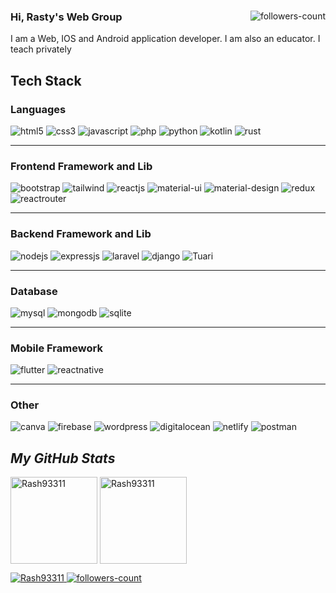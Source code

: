 <!----------------------------------- Banner - GeekyShows ------------------------------------>



<!----------------------------------- About Section ------------------------------------>
<div>
 
  <a href="https://github.com/Rash93311?tab=followers">
     <img align="right" src="https://img.shields.io/github/followers/Rash93311?label=Followers&style=social" alt="followers-count">
  </a>
  <h3>Hi, Rasty's Web Group</h3>
  <p>I am a Web, IOS and Android application developer. I am also an educator. I teach privately
    
   
  </P> 
</div>

<!--<img src="https://img.shields.io/badge/WEBSITE-%23E23434.svg?style=for-the-badge"><a href="https://rwgshop.ru/" />
<img src="https://img.shields.io/badge/MAIL-%23E23434.svg?style=for-the-badge&logo=maildotru&logoColor=white"><a href="mailto:rastygt500@gmail.com"/>
<hr>-->

<!----------------------------------- Tech Stack Section ------------------------------------>
<h2>Tech Stack</h2>
<h3>Languages</h3>
<p>
    <img src="https://img.shields.io/badge/HTML5-E34F26?style=for-the-badge&logo=html5&logoColor=white" alt="html5" />
    <img src="https://img.shields.io/badge/CSS3-1572B6?style=for-the-badge&logo=css3&logoColor=white" alt="css3" />
    <img src="https://img.shields.io/badge/JavaScript-323330?style=for-the-badge&logo=javascript&logoColor=F7DF1E" alt="javascript" />
    <img src="https://img.shields.io/badge/PHP-777BB4?style=for-the-badge&logo=php&logoColor=white" alt="php" />
    <img src="https://img.shields.io/badge/Python-FFD43B?style=for-the-badge&logo=python&logoColor=blue" alt="python" />
    <img src="https://img.shields.io/badge/Kotlin-0095D5?&style=for-the-badge&logo=kotlin&logoColor=white" alt="kotlin" />
    <img src="https://img.shields.io/badge/RUST-%23000000.svg?style=for-the-badge&logo=rust&logoColor=white" alt="rust" />
  
</p>
<hr>
<h3>Frontend Framework and Lib</h3>

<p>
    <img src="https://img.shields.io/badge/Bootstrap-563D7C?style=for-the-badge&logo=bootstrap&logoColor=white" alt="bootstrap" />
    <img src="https://img.shields.io/badge/Tailwind_CSS-38B2AC?style=for-the-badge&logo=tailwind-css&logoColor=white" alt="tailwind" />
    <img src="https://img.shields.io/badge/React JS-20232A?style=for-the-badge&logo=react&logoColor=61DAFB" alt="reactjs" />
    <img src="https://img.shields.io/badge/Material%20UI-007FFF?style=for-the-badge&logo=mui&logoColor=white" alt="material-ui" />
    <img src="https://img.shields.io/badge/material%20design-757575?style=for-the-badge&logo=material%20design&logoColor=white" alt="material-design" />
    <img src="https://img.shields.io/badge/Redux Toolkit-593D88?style=for-the-badge&logo=redux&logoColor=white" alt="redux" />
    <img src="https://img.shields.io/badge/React_Router-CA4245?style=for-the-badge&logo=react-router&logoColor=white" alt="reactrouter" />
</p>
<hr>
<h3>Backend Framework and Lib</h3>
<p>
    <img src="https://img.shields.io/badge/Node.js-339933?style=for-the-badge&logo=nodedotjs&logoColor=white" alt="nodejs" />
    <img src="https://img.shields.io/badge/Express.js-000000?style=for-the-badge&logo=express&logoColor=white" alt="expressjs" />
    <img src="https://img.shields.io/badge/Laravel-FF2D20?style=for-the-badge&logo=laravel&logoColor=white" alt="laravel" />
    <img src="https://img.shields.io/badge/Django-092E20?style=for-the-badge&logo=django&logoColor=green" alt="django" />
    <img src="https://img.shields.io/badge/TAURI-%23FFC131.svg?style=for-the-badge&logo=tauri&logoColor=black" alt="Tuari" />
</p>
<hr>
<h3>Database</h3>
<p>
    <img src="https://img.shields.io/badge/MySQL-005C84?style=for-the-badge&logo=mysql&logoColor=white" alt="mysql" />
    <img src="https://img.shields.io/badge/MongoDB-4EA94B?style=for-the-badge&logo=mongodb&logoColor=white" alt="mongodb" />
    <img src="https://img.shields.io/badge/SQLite-07405E?style=for-the-badge&logo=sqlite&logoColor=white" alt="sqlite" />
</p>
<hr>
<h3>Mobile Framework </h3>
<p>
    <img src="https://img.shields.io/badge/Flutter-02569B?style=for-the-badge&logo=flutter&logoColor=white" alt="flutter" />
    <img src="https://img.shields.io/badge/React_Native-20232A?style=for-the-badge&logo=react&logoColor=61DAFB" alt="reactnative" />
</p>
<hr>
<h3>Other</h3>
<p>
    <img src="https://img.shields.io/badge/Canva-%2300C4CC.svg?&style=for-the-badge&logo=Canva&logoColor=white" alt="canva" />
    <img src="https://img.shields.io/badge/firebase-ffca28?style=for-the-badge&logo=firebase&logoColor=black" alt="firebase" />
    <img src="https://img.shields.io/badge/Wordpress-21759B?style=for-the-badge&logo=wordpress&logoColor=white" alt="wordpress" />
    <img src="https://img.shields.io/badge/Digital_Ocean-0080FF?style=for-the-badge&logo=DigitalOcean&logoColor=white" alt="digitalocean" />
    <img src="https://img.shields.io/badge/Netlify-00C7B7?style=for-the-badge&logo=netlify&logoColor=white" alt="netlify" />
    <img src="https://img.shields.io/badge/Postman-FF6C37?style=for-the-badge&logo=Postman&logoColor=white" alt="postman" />
</p>


<!----------------------------------- Social Media Links Section ------------------------------------>



<!----------------------------------- GitHub Stats Section ------------------------------------>
<h2><i>My GitHub Stats</i></h2>
<p>
    <img align="center" src="https://github-readme-stats.vercel.app/api?username=Rash93311&show_icons=true&include_all_commits=true&count_private=true&hide=issues,contribs&border_radius=0&locale=en&theme=dark" alt="Rash93311" height="139" />
    <img align="center" src="https://github-readme-stats.vercel.app/api/top-langs/?username=Rash93311&layout=compact&border_radius=0&theme=dark" alt="Rash93311" height="139" />
</p>

<!----------------------------------- Profile View Section ------------------------------------>

<p align="left">
    <a href="https://github.com/Rash93311">
        <img src="https://komarev.com/ghpvc/?username=Rash93311&label=Profile%20views&color=0e75b6&style=flat" alt="Rash93311" />
    </a>
    <a href="https://github.com/Rash93311?tab=followers">
        <img src="https://img.shields.io/github/followers/Rash93311?label=Followers&style=social" alt="followers-count">
    </a>
</p>
